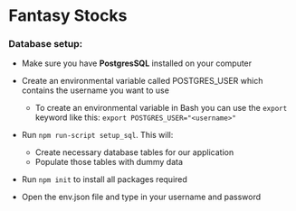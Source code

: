 # Fantasy Stocks

### Database setup:

- Make sure you have **PostgresSQL** installed on your computer
- Create an environmental variable called POSTGRES_USER which contains the username you want to use

    - To create an environmental variable in Bash you can use the `export` keyword like this: `export POSTGRES_USER="<username>"`

- Run `npm run-script setup_sql`. This will:

	- Create necessary database tables for our application
	- Populate those tables with dummy data

- Run `npm init` to install all packages required

- Open the env.json file and type in your username and password